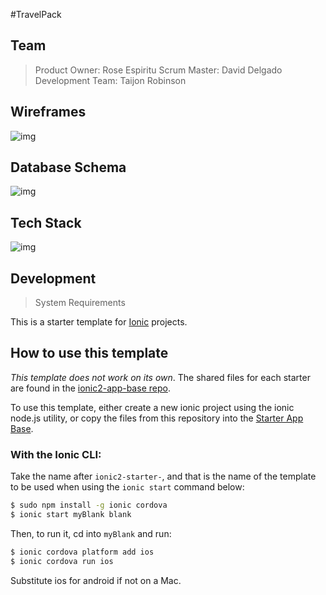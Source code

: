 #TravelPack

## Team ##
 > Product Owner: Rose Espiritu
 > Scrum Master: David Delgado
 > Development Team: Taijon Robinson

## Wireframes ##
![img](http://imgh.us/Screen_Shot_2017-07-10_at_10.39.00_PM.png)

## Database Schema ##
![img](http://imgh.us/Screen_Shot_2017-07-11_at_6.39.06_PM.png)

## Tech Stack ##
![img](http://imgh.us/tech-stack.png)

## Development ##
> System Requirements









This is a starter template for [Ionic](http://ionicframework.com/docs/) projects.

## How to use this template

*This template does not work on its own*. The shared files for each starter are found in the [ionic2-app-base repo](https://github.com/ionic-team/ionic2-app-base).

To use this template, either create a new ionic project using the ionic node.js utility, or copy the files from this repository into the [Starter App Base](https://github.com/ionic-team/ionic2-app-base).

### With the Ionic CLI:

Take the name after `ionic2-starter-`, and that is the name of the template to be used when using the `ionic start` command below:

```bash
$ sudo npm install -g ionic cordova
$ ionic start myBlank blank
```

Then, to run it, cd into `myBlank` and run:

```bash
$ ionic cordova platform add ios
$ ionic cordova run ios
```

Substitute ios for android if not on a Mac.

